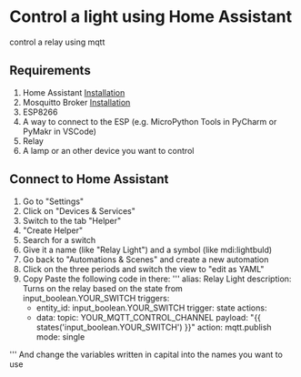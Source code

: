# Control a light using Home Assistant
control a relay using mqtt

## Requirements
1. Home Assistant [Installation](https://www.home-assistant.io/installation/)
2. Mosquitto Broker [Installation](https://mosquitto.org/download/)
3. ESP8266
4. A way to connect to the ESP (e.g. MicroPython Tools in PyCharm or PyMakr in VSCode)
5. Relay
6. A lamp or an other device you want to control

## Connect to Home Assistant
1. Go to "Settings"
2. Click on "Devices & Services"
3. Switch to the tab "Helper"
4. "Create Helper"
5. Search for a switch
6. Give it a name (like "Relay Light") and a symbol (like mdi:lightbuld)
7. Go back to "Automations & Scenes" and create a new automation
8. Click on the three periods and switch the view to "edit as YAML"
9. Copy Paste the following code in there:
  '''
  alias: Relay Light
  description: Turns on the relay based on the state from input_boolean.YOUR_SWITCH
  triggers:
    - entity_id: input_boolean.YOUR_SWITCH
      trigger: state
  actions:
    - data:
        topic: YOUR_MQTT_CONTROL_CHANNEL
        payload: "{{ states('input_boolean.YOUR_SWITCH') }}"
      action: mqtt.publish
  mode: single
  
  '''
  And change the variables written in capital into the names you want to use
